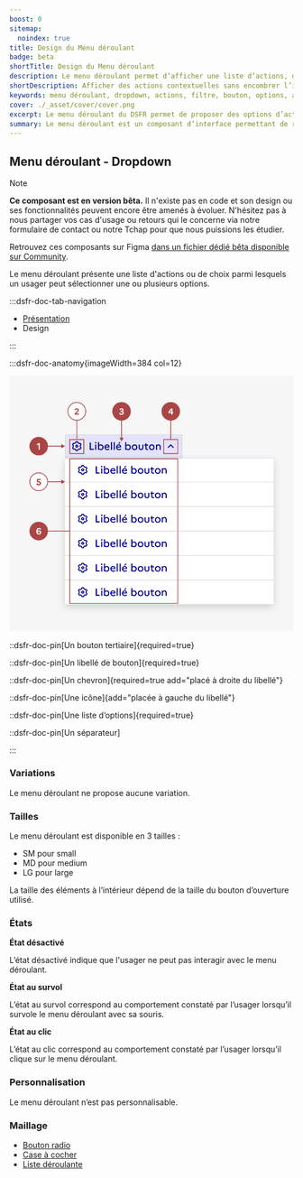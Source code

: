 ```yaml
---
boost: 0
sitemap:
  noindex: true
title: Design du Menu déroulant
badge: beta
shortTitle: Design du Menu déroulant
description: Le menu déroulant permet d’afficher une liste d’actions, de liens ou de contrôles dans une interface sans encombrer l’écran. Il s’utilise hors formulaire.
shortDescription: Afficher des actions contextuelles sans encombrer l’interface
keywords: menu déroulant, dropdown, actions, filtre, bouton, options, accessibilité, interface, DSFR
cover: ./_asset/cover/cover.png
excerpt: Le menu déroulant du DSFR permet de proposer des options d’action, de filtrage ou de navigation dans un espace réduit, en dehors des formulaires.
summary: Le menu déroulant est un composant d’interface permettant de regrouper des actions, liens ou contrôles dans une zone compacte, accessible au clic. Il ne doit pas être utilisé pour la saisie de données en formulaire, où la liste déroulante est préférable. Ce composant est en version bêta et peut encore évoluer - ses cas d’usage sont nombreux, allant du filtre contextuel à l’action rapide, sans modification de libellé du bouton déclencheur. Il existe en trois tailles (SM, MD, LG) et respecte les bonnes pratiques d’accessibilité du Design Système de l’État.
---
```


## Menu déroulant - Dropdown

> [!NOTE]
> **Ce composant est en version bêta.** Il n'existe pas en code et son design ou ses fonctionnalités peuvent encore être amenés à évoluer. N'hésitez pas à nous partager vos cas d'usage ou retours qui le concerne via notre formulaire de contact ou notre Tchap pour que nous puissions les étudier.

Retrouvez ces composants sur Figma [dans un fichier dédié bêta disponible sur Community](https://www.figma.com/community/file/1096003483468520396).

Le menu déroulant présente une liste d'actions ou de choix parmi lesquels un usager peut sélectionner une ou plusieurs options.

:::dsfr-doc-tab-navigation

- [Présentation](../index.md)
- Design

:::

:::dsfr-doc-anatomy{imageWidth=384 col=12}

![Anatomie du menu déroulant](../_asset/anatomy/anatomy-1.png)

::dsfr-doc-pin[Un bouton tertiaire]{required=true}

::dsfr-doc-pin[Un libellé de bouton]{required=true}

::dsfr-doc-pin[Un chevron]{required=true add="placé à droite du libellé"}

::dsfr-doc-pin[Une icône]{add="placée à gauche du libellé"}

::dsfr-doc-pin[Une liste d’options]{required=true}

::dsfr-doc-pin[Un séparateur]

:::

### Variations

Le menu déroulant ne propose aucune variation.

### Tailles

Le menu déroulant est disponible en 3 tailles :

- SM pour small
- MD pour medium
- LG pour large

La taille des éléments à l’intérieur dépend de la taille du bouton d’ouverture utilisé.

### États

**État désactivé**

L’état désactivé indique que l'usager ne peut pas interagir avec le menu déroulant.

**État au survol**

L’état au survol correspond au comportement constaté par l’usager lorsqu’il survole le menu déroulant avec sa souris.

**État au clic**

L’état au clic correspond au comportement constaté par l’usager lorsqu’il clique sur le menu déroulant.

### Personnalisation

Le menu déroulant n’est pas personnalisable.

### Maillage

- [Bouton radio](../../../../radio/_part/doc/index.md)
- [Case à cocher](../../../../checkbox/_part/doc/index.md)
- [Liste déroulante](../../../../select/_part/doc/index.md)
